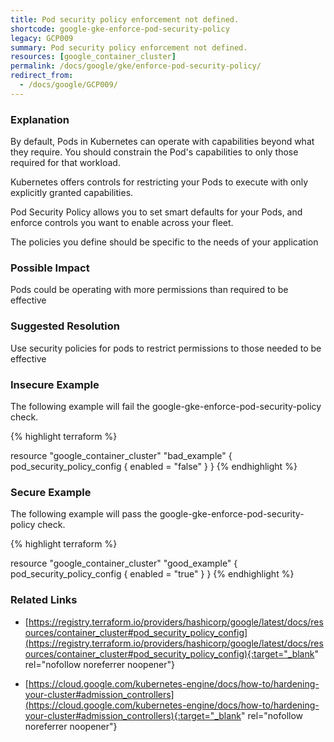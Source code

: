 ```yaml
---
title: Pod security policy enforcement not defined.
shortcode: google-gke-enforce-pod-security-policy
legacy: GCP009
summary: Pod security policy enforcement not defined. 
resources: [google_container_cluster] 
permalink: /docs/google/gke/enforce-pod-security-policy/
redirect_from: 
  - /docs/google/GCP009/
---
```


### Explanation


By default, Pods in Kubernetes can operate with capabilities beyond what they require. You should constrain the Pod's capabilities to only those required for that workload.

Kubernetes offers controls for restricting your Pods to execute with only explicitly granted capabilities. 

Pod Security Policy allows you to set smart defaults for your Pods, and enforce controls you want to enable across your fleet. 

The policies you define should be specific to the needs of your application


### Possible Impact
Pods could be operating with more permissions than required to be effective

### Suggested Resolution
Use security policies for pods to restrict permissions to those needed to be effective


### Insecure Example

The following example will fail the google-gke-enforce-pod-security-policy check.

{% highlight terraform %}

resource "google_container_cluster" "bad_example" {
	pod_security_policy_config {
        enabled = "false"
	}
}
{% endhighlight %}



### Secure Example

The following example will pass the google-gke-enforce-pod-security-policy check.

{% highlight terraform %}

resource "google_container_cluster" "good_example" {
	pod_security_policy_config {
        enabled = "true"
	}
}
{% endhighlight %}



### Related Links


- [https://registry.terraform.io/providers/hashicorp/google/latest/docs/resources/container_cluster#pod_security_policy_config](https://registry.terraform.io/providers/hashicorp/google/latest/docs/resources/container_cluster#pod_security_policy_config){:target="_blank" rel="nofollow noreferrer noopener"}

- [https://cloud.google.com/kubernetes-engine/docs/how-to/hardening-your-cluster#admission_controllers](https://cloud.google.com/kubernetes-engine/docs/how-to/hardening-your-cluster#admission_controllers){:target="_blank" rel="nofollow noreferrer noopener"}


